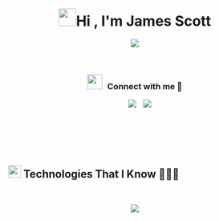 <h1 align="center"><b><img src="https://media.giphy.com/media/hvRJCLFzcasrR4ia7z/giphy.gif" width="35">Hi , I'm James Scott </b></h1>
<!--  -->
<p align="center">
  <a href="https://github.com/DenverCoder1/readme-typing-svg"><img src="https://readme-typing-svg.herokuapp.com?font=Time+New+Roman&color=cyan&size=25&center=true&vCenter=true&width=600&height=100&lines=Recent+Nashville+Software+School+Grad,;Full-Stack+Software+Development,;Love+to+learn+new+stuff!"></a>
</p>


<br>

<h3 align="center" > <img src="https://media.giphy.com/media/iY8CRBdQXODJSCERIr/giphy.gif" width="30" height="30" style="margin-right: 10px;">Connect with me 🤝 </h3>

<p align="center">

 <div align="center"  class="icons-social" style="margin-left: 10px;">
        <a style="margin-left: 10px;"  target="_blank" href="https://www.linkedin.com/in/james-scott-alexander/">
			<img src="https://img.icons8.com/doodle/40/000000/linkedin--v2.png"></a>
        <a style="margin-left: 10px;" target="_blank" href="https://github.com/jsa-codes">
		<img src="https://img.icons8.com/doodle/40/000000/github--v1.png"></a>
  </div>

</p>

<br>
<br>
<br>
<br>

## <img src="https://media2.giphy.com/media/QssGEmpkyEOhBCb7e1/giphy.gif?cid=ecf05e47a0n3gi1bfqntqmob8g9aid1oyj2wr3ds3mg700bl&rid=giphy.gif" width ="25"><b> Technologies That I Know 👨🏻‍💻</b>
<br>



<!--tech stack icons-->
<p align="center">
  
  <a href="https://skillicons.dev">
    <img src="https://skillicons.dev/icons?i=html,css,js,react,python,django,nextjs,figma,tailwind,bootstrap,git,github,postman,vscode&perline=5" />
  </a>
</p>
